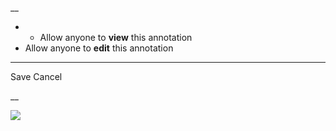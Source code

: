 __

  *   * Allow anyone to **view** this annotation
  * Allow anyone to **edit** this annotation



* * *

Save Cancel

__




![](https://bat.bing.com/action/0?ti=56018282&Ver=2&mid=fbad8931-135b-44cd-8234-b81f594f1ac9&sid=201ffde0635411ee902411d77b750559&vid=20202bf0635411ee9ac03f2e618b0b9f&vids=0&msclkid=N&pi=0&lg=en-US&sw=800&sh=600&sc=24&nwd=1&tl=Shortform%20%7C%20A%20Child%20Called%20'It'&p=https%3A%2F%2Fwww.shortform.com%2Fapp%2Fbook%2Fa-child-called-it%2Fafterword&r=&lt=362&evt=pageLoad&sv=1&rn=321596)

